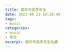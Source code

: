 ```yaml
---
title: 南京市民李先生
date: 2022-08-22 10:20:48
tags:
- music
categories:
- music
- 李志
excerpt: 南京市民李先生私藏
---
```

<link rel="stylesheet" href="https://cdn.jsdelivr.net/npm/aplayer/dist/APlayer.min.css">
<div id="aplayer"></div>
<script src="https://cdn.jsdelivr.net/npm/aplayer/dist/APlayer.min.js"></script>
<script src="https://cdn.jsdelivr.net/gh/nj-lizhi/song@main/audio/list-v1.js"></script>
<script>
// https://api.i-meto.com/meting/api?server=netease&type=playlist&id=3778678
const ap = new APlayer({
    container: document.getElementById('aplayer'),
    autoplay: false,
    listFolded: false,
    audio: list
});
</script>